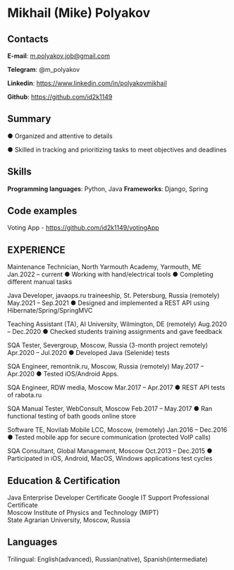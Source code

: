 # Mikhail (Mike) Polyakov

## Contacts
**E-mail**: m.polyakov.job@gmail.com

**Telegram**: @m_polyakov

**Linkedin**: https://www.linkedin.com/in/polyakovmikhail

**Github**: https://github.com/id2k1149

## Summary
●	Organized and attentive to details

●	Skilled in tracking and prioritizing tasks to meet objectives and deadlines

## Skills
**Programming languages**: Python, Java
**Frameworks**: Django, Spring

## Code examples
Voting App - 
https://github.com/id2k1149/votingApp

## EXPERIENCE
Maintenance Technician, North Yarmouth Academy, Yarmouth, ME	Jan.2022 – current
●	Working with hand/electrical tools
●	Completing different manual tasks

Java Developer, javaops.ru traineeship, St. Petersburg, Russia (remotely)	May.2021 – Sep.2021
●	Designed and implemented a REST API using Hibernate/Spring/SpringMVC	

Teaching Assistant (TA), AI University, Wilmington, DE (remotely)	Aug.2020 – Dec.2020
●	Checked students training assignments and gave feedback

SQA Tester, Severgroup, Moscow, Russia (3-month project remotely)		Apr.2020 – Jul.2020
●	Developed Java (Selenide) tests

SQA Engineer, remontnik.ru, Moscow, Russia (remotely) 	    			May.2017 – Apr.2020
●	Tested iOS/Android Apps.

SQA Engineer, RDW media, Moscow                                                                    Mar.2017 – Apr.2017
●	REST API tests of rabota.ru
	
SQA Manual Tester, WebConsult, Moscow	Feb.2017 – May.2017
●	Ran functional testing of bath goods online store

Software TE,  Novilab Mobile LCC,  Moscow,  (remotely)                                      Jan.2016 – Dec.2016
●	Tested mobile app for secure communication (protected VoIP calls)

SQA Consultant, Global Management, Moscow	Oct.2013 – Dec.2015
●	Participated in iOS, Android, MacOS, Windows applications test cycles
	
## Education & Certification
Java Enterprise Developer Certificate 
Google IT Support Professional Certificate	
Moscow Institute of Physics and Technology (MIPT)	             
State Agrarian University, Moscow, Russia	    


## Languages
Trilingual: English(advanced), Russian(native), Spanish(intermediate)